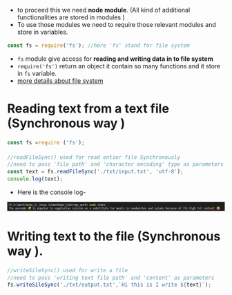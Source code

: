 * to proceed this we need **node module**. (All kind of additional functionalities are stored in modules )
* To use those modules we need to require those relevant modules and store in variables.
```js
const fs = require('fs'); //here 'fs' stand for file system
 ```
 * `fs` module give access for **reading and writing data in to file system**
 * `require('fs')` return an object it contain so many functions and it store in `fs` variable. 
 * [more details about file system](https://nodejs.org/dist/latest-v20.x/docs/api/fs.html)
# Reading text from a text file (Synchronous way )

```js
const fs =require ('fs');

//readFileSync() used for read entier file Synchronously 
//need to pass 'file path' and 'character encoding' type as parameters
const text = fs.readFileSync('./txt/input.txt', 'utf-8');
console.log(text);
```

* Here is the console log-

![](./assets/Pasted%20image%2020231129192535.png)
# Writing text to the file (Synchronous way ).

```js
//writeSileSync() used for write a file
//need to pass 'writing text file path' and 'content' as parameters
fs.writeSileSync('./txt/output.txt',`Hi this is I write ${text}`);
```
